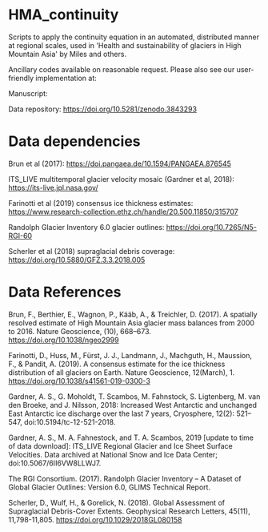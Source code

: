# HMA_continuity
Scripts to apply the continuity equation in an automated, distributed manner at regional scales, used in 'Health and sustainability of glaciers in High Mountain Asia' by Miles and others.

Ancillary codes available on reasonable request. Please also see our user-friendly implementation at: 

Manuscript:

Data repository: https://doi.org/10.5281/zenodo.3843293


# Data dependencies
Brun et al (2017): https://doi.pangaea.de/10.1594/PANGAEA.876545

ITS_LIVE multitemporal glacier velocity mosaic (Gardner et al, 2018): https://its-live.jpl.nasa.gov/

Farinotti et al (2019) consensus ice thickness estimates: https://www.research-collection.ethz.ch/handle/20.500.11850/315707

Randolph Glacier Inventory 6.0 glacier outlines: https://doi.org/10.7265/N5-RGI-60

Scherler et al (2018) supraglacial debris coverage: https://doi.org/10.5880/GFZ.3.3.2018.005

# Data References
Brun, F., Berthier, E., Wagnon, P., Kääb, A., & Treichler, D. (2017). A spatially resolved estimate of High Mountain Asia glacier mass balances from 2000 to 2016. Nature Geoscience, (10), 668–673. https://doi.org/10.1038/ngeo2999

Farinotti, D., Huss, M., Fürst, J. J., Landmann, J., Machguth, H., Maussion, F., & Pandit, A. (2019). A consensus estimate for the ice thickness distribution of all glaciers on Earth. Nature Geoscience, 12(March), 1. https://doi.org/10.1038/s41561-019-0300-3

Gardner, A. S., G. Moholdt, T. Scambos, M. Fahnstock, S. Ligtenberg, M. van den Broeke, and J. Nilsson, 2018: Increased West Antarctic and unchanged East Antarctic ice discharge over the last 7 years, Cryosphere, 12(2): 521–547, doi:10.5194/tc-12-521-2018.

Gardner, A. S., M. A. Fahnestock, and T. A. Scambos, 2019 [update to time of data download]: ITS_LIVE Regional Glacier and Ice Sheet Surface Velocities. Data archived at National Snow and Ice Data Center; doi:10.5067/6II6VW8LLWJ7.

The RGI Consortium. (2017). Randolph Glacier Inventory – A Dataset of Global Glacier Outlines: Version 6.0, GLIMS Technical Report.

Scherler, D., Wulf, H., & Gorelick, N. (2018). Global Assessment of Supraglacial Debris-Cover Extents. Geophysical Research Letters, 45(11), 11,798-11,805. https://doi.org/10.1029/2018GL080158
